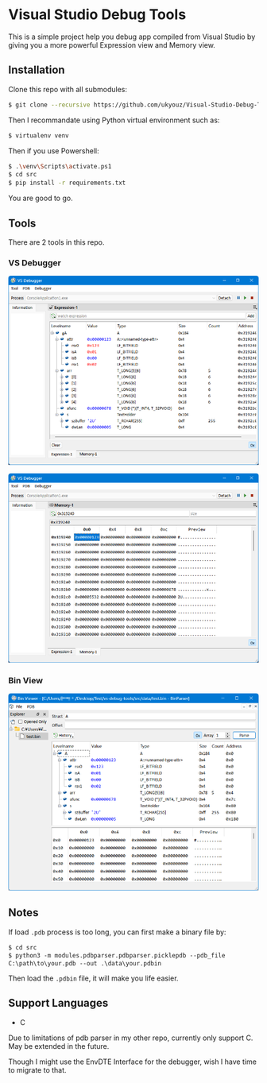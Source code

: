 # Visual Studio Debug Tools

This is a simple project help you debug app compiled from Visual Studio by giving you a more powerful Expression view and Memory view.

## Installation

Clone this repo with all submodules:

```bash
$ git clone --recursive https://github.com/ukyouz/Visual-Studio-Debug-Tools
```

Then I recommandate using Python virtual environment such as:

```bash
$ virtualenv venv
```

Then if you use Powershell:

```bash
$ .\venv\Scripts\activate.ps1
$ cd src
$ pip install -r requirements.txt
```

You are good to go.

## Tools

There are 2 tools in this repo.

### VS Debugger

![Expression View](images/vs-debugger-screenshot-expression.png)

![Memory View](images/vs-debugger-screenshot-memory.png)


### Bin View

![Main Screen](images/bin-viewer-screenshot.png)

## Notes

If load `.pdb` process is too long, you can first make a binary file by:

```
$ cd src
$ python3 -m modules.pdbparser.pdbparser.picklepdb --pdb_file C:\path\to\your.pdb --out .\data\your.pdbin
```

Then load the `.pdbin` file, it will make you life easier.

## Support Languages

- C

Due to limitations of pdb parser in my other repo, currently only support C. May be extended in the future.

Though I might use the EnvDTE Interface for the debugger, wish I have time to migrate to that.